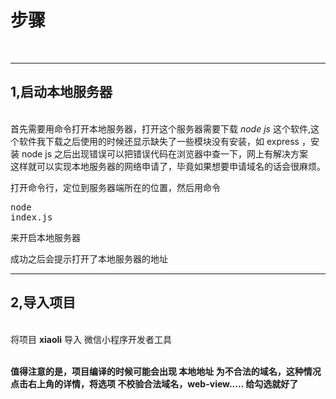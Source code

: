 
# 步骤
<br>
<hr>
<h2>1,启动本地服务器</h2><br>
首先需要用命令打开本地服务器，打开这个服务器需要下载   <em>node js</em>     这个软件,这个软件我下载之后使用的时候还显示缺失了一些模块没有安装，如 express ，安装 node js 之后出现错误可以把错误代码在浏览器中查一下，网上有解决方案<br>
这样就可以实现本地服务器的网络申请了，毕竟如果想要申请域名的话会很麻烦。<br>

打开命令行，定位到服务器端所在的位置，然后用命令  <pre>node index.js</pre> 
来开启本地服务器<br>

成功之后会提示打开了本地服务器的地址
<hr>

<h2>2,导入项目</h2>
<br>
将项目 <strong>xiaoli</strong>   导入 微信小程序开发者工具


<br>
<br>

<strong>值得注意的是，项目编译的时候可能会出现 本地地址 为不合法的域名，这种情况点击右上角的详情，将选项 不校验合法域名，web-view..... 给勾选就好了</strong>


